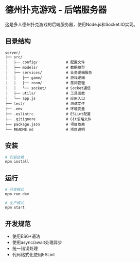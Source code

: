 # 德州扑克游戏 - 后端服务器

这是多人德州扑克游戏的后端服务器，使用Node.js和Socket.IO实现。

## 目录结构

```
server/
├── src/
│   ├── config/             # 配置文件
│   ├── models/             # 数据模型
│   ├── services/           # 业务逻辑服务
│   │   ├── game/           # 游戏逻辑
│   │   ├── room/           # 房间管理
│   │   └── socket/         # Socket通信
│   ├── utils/              # 工具函数
│   └── app.js              # 应用入口
├── test/                   # 测试文件
├── .env                    # 环境变量
├── .eslintrc               # ESLint配置
├── .gitignore              # Git忽略文件
├── package.json            # 项目依赖
└── README.md               # 项目说明
```

## 安装

```bash
# 安装依赖
npm install
```

## 运行

```bash
# 开发模式
npm run dev

# 生产模式
npm start
```

## 开发规范

- 使用ES6+语法
- 使用async/await处理异步
- 统一错误处理
- 代码格式化使用ESLint
